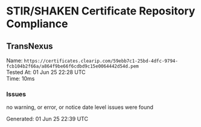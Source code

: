 # STIR/SHAKEN Certificate Repository Compliance

## TransNexus

Name: `https://certificates.clearip.com/59ebb7c1-25bd-4dfc-9794-fcb104b2f66a/a864f9be66f6cdbd9c15e0064442d54d.pem`\
Tested At: 01 Jun 25 22:28 UTC\
Time: 10ms

### Issues

no warning, or error, or notice date level issues were found

Generated: 01 Jun 25 22:39 UTC